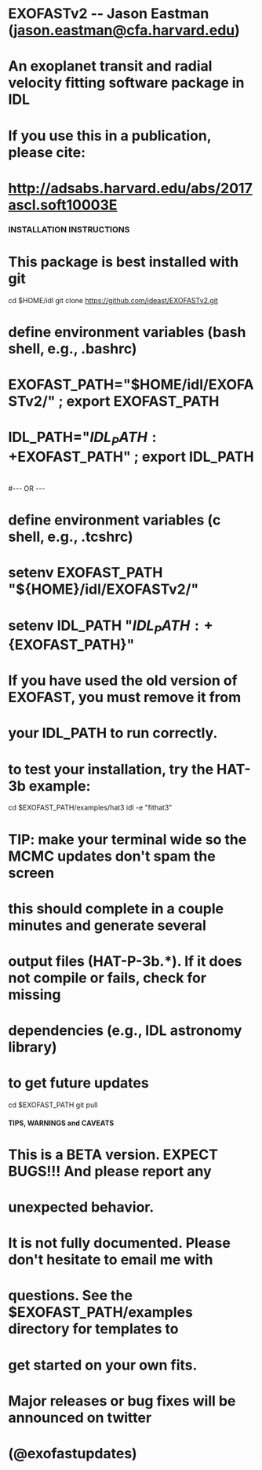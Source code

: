 # EXOFASTv2 -- Jason Eastman (jason.eastman@cfa.harvard.edu)
# An exoplanet transit and radial velocity fitting software package in IDL
# If you use this in a publication, please cite:
# http://adsabs.harvard.edu/abs/2017ascl.soft10003E

### INSTALLATION INSTRUCTIONS ###

# This package is best installed with git
cd $HOME/idl
git clone https://github.com/jdeast/EXOFASTv2.git

# define environment variables (bash shell, e.g., .bashrc)
# EXOFAST_PATH="$HOME/idl/EXOFASTv2/" ; export EXOFAST_PATH
# IDL_PATH="$IDL_PATH:+$EXOFAST_PATH" ; export IDL_PATH
#
#--- OR ---
#
# define environment variables (c shell, e.g., .tcshrc)
# setenv EXOFAST_PATH "${HOME}/idl/EXOFASTv2/"
# setenv IDL_PATH "${IDL_PATH}:+${EXOFAST_PATH}"

# If you have used the old version of EXOFAST, you must remove it from
# your IDL_PATH to run correctly.

# to test your installation, try the HAT-3b example:
cd $EXOFAST_PATH/examples/hat3
idl -e "fithat3"

# TIP: make your terminal wide so the MCMC updates don't spam the screen

# this should complete in a couple minutes and generate several 
# output files (HAT-P-3b.*). If it does not compile or fails, check for missing 
# dependencies (e.g., IDL astronomy library)

# to get future updates
cd $EXOFAST_PATH
git pull

#### TIPS, WARNINGS and CAVEATS #####

# This is a BETA version. EXPECT BUGS!!! And please report any
#  unexpected behavior.

# It is not fully documented. Please don't hesitate to email me with
# questions. See the $EXOFAST_PATH/examples directory for templates to
# get started on your own fits.

# Major releases or bug fixes will be announced on twitter
# (@exofastupdates)


